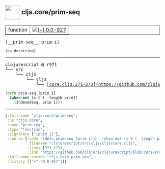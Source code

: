 ## <img width="48px" valign="middle" src="http://i.imgur.com/Hi20huC.png"> cljs.core/prim-seq

 <table border="1">
<tr>
<td>function</td>
<td><a href="https://github.com/cljsinfo/api-refs/tree/0.0-927"><img valign="middle" alt="[+] 0.0-927" src="https://img.shields.io/badge/+-0.0--927-lightgrey.svg"></a> </td>
</tr>
</table>

 <samp>
(__prim-seq__ prim i)<br>
</samp>

```
(no docstring)
```

---

 <pre>
clojurescript @ r971
└── src
    └── cljs
        └── cljs
            └── <ins>[core.cljs:371-373](https://github.com/clojure/clojurescript/blob/r971/src/cljs/cljs/core.cljs#L371-L373)</ins>
</pre>

```clj
(defn prim-seq [prim i]
  (when-not (= 0 (.-length prim))
    (IndexedSeq. prim i)))
```


---

```clj
{:full-name "cljs.core/prim-seq",
 :ns "cljs.core",
 :name "prim-seq",
 :type "function",
 :signature ["[prim i]"],
 :source {:code "(defn prim-seq [prim i]\n  (when-not (= 0 (.-length prim))\n    (IndexedSeq. prim i)))",
          :filename "clojurescript/src/cljs/cljs/core.cljs",
          :lines [371 373],
          :link "https://github.com/clojure/clojurescript/blob/r971/src/cljs/cljs/core.cljs#L371-L373"},
 :full-name-encode "cljs.core_prim-seq",
 :history [["+" "0.0-927"]]}

```

